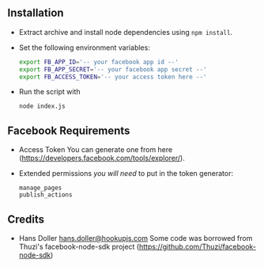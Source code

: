 
## Installation
- Extract archive and install node dependencies using `npm install`.

- Set the following environment variables:
  ```bash
  export FB_APP_ID='-- your facebook app id --'
  export FB_APP_SECRET='-- your facebook app secret --'
  export FB_ACCESS_TOKEN='-- your access token here --'
  ```

- Run the script with
  ```
  node index.js
  ```

## Facebook Requirements

- Access Token
  You can generate one from here (https://developers.facebook.com/tools/explorer/).

- Extended permissions *you will need* to put in the token generator:
  ```
  manage_pages
  publish_actions
  ```

## Credits
- Hans Doller <hans.doller@hookupjs.com>
  Some code was borrowed from Thuzi's facebook-node-sdk project (https://github.com/Thuzi/facebook-node-sdk)